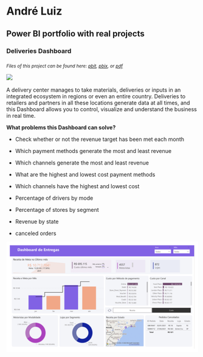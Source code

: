 # André Luiz

## Power BI portfolio with real projects 

### Deliveries Dashboard
<sub>*Files of this project can be found here: [pbit](https://github.com/andreluiz901/power_bi/blob/main/deliveries_BI_portfolio.pbit), [pbix](https://github.com/andreluiz901/power_bi/blob/main/deliveries_BI_portfolio.pbix), or [pdf](https://github.com/andreluiz901/power_bi/blob/main/deliveries_BI_portfolio.pdf)*</sub>

<IMG SRC="https://github.com/andreluiz901/power_bi/blob/main/deliveries_dashboard_demonstration.gif">

A delivery center manages to take materials, deliveries or inputs in an integrated ecosystem in regions or even an entire country. Deliveries to retailers and partners in all these locations generate data at all times, and this Dashboard allows you to control, visualize and understand the business in real time.

**What problems this Dashboard can solve?**

* Check whether or not the revenue target has been met each month

* Which payment methods generate the most and least revenue

* Which channels generate the most and least revenue

* What are the highest and lowest cost payment methods

* Which channels have the highest and lowest cost

* Percentage of drivers by mode

* Percentage of stores by segment

* Revenue by state

* canceled orders

![Deliveries Dashboard](https://github.com/andreluiz901/power_bi/blob/main/deliveries_BI_portfolio-1.png)
